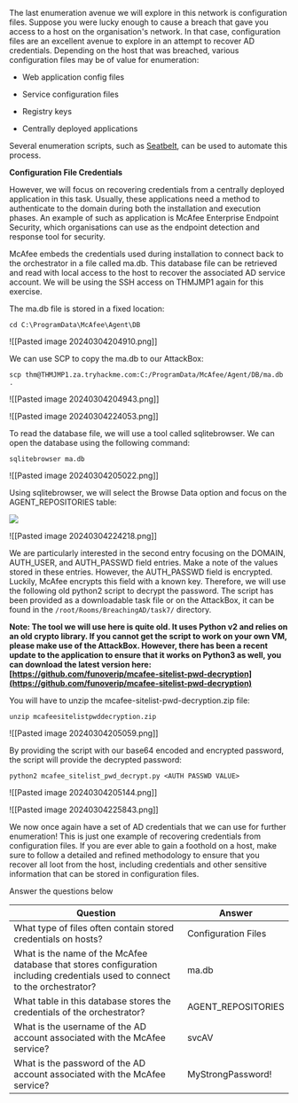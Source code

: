 The last enumeration avenue we will explore in this network is configuration files. Suppose you were lucky enough to cause a breach that gave you access to a host on the organisation's network. In that case, configuration files are an excellent avenue to explore in an attempt to recover AD credentials. Depending on the host that was breached, various configuration files may be of value for enumeration: 

- Web application config files  
    
- Service configuration files
- Registry keys
- Centrally deployed applications  
    

Several enumeration scripts, such as [Seatbelt](https://github.com/GhostPack/Seatbelt), can be used to automate this process.

**Configuration File Credentials**  

However, we will focus on recovering credentials from a centrally deployed application in this task. Usually, these applications need a method to authenticate to the domain during both the installation and execution phases. An example of such as application is McAfee Enterprise Endpoint Security, which organisations can use as the endpoint detection and response tool for security.  

McAfee embeds the credentials used during installation to connect back to the orchestrator in a file called ma.db. This database file can be retrieved and read with local access to the host to recover the associated AD service account. We will be using the SSH access on THMJMP1 again for this exercise.

The ma.db file is stored in a fixed location:

```
cd C:\ProgramData\McAfee\Agent\DB
```

![[Pasted image 20240304204910.png]]

We can use SCP to copy the ma.db to our AttackBox:

```
scp thm@THMJMP1.za.tryhackme.com:C:/ProgramData/McAfee/Agent/DB/ma.db .
```

![[Pasted image 20240304204943.png]]

![[Pasted image 20240304224053.png]]


To read the database file, we will use a tool called sqlitebrowser. We can open the database using the following command:

```
sqlitebrowser ma.db
```

![[Pasted image 20240304205022.png]]

Using sqlitebrowser, we will select the Browse Data option and focus on the AGENT_REPOSITORIES table:

![](https://tryhackme-images.s3.amazonaws.com/user-uploads/6093e17fa004d20049b6933e/room-content/aeda85be24462cc6a3f0c03cd899053a.png)  


![[Pasted image 20240304224218.png]]

We are particularly interested in the second entry focusing on the DOMAIN, AUTH_USER, and AUTH_PASSWD field entries. Make a note of the values stored in these entries. However, the AUTH_PASSWD field is encrypted. Luckily, McAfee encrypts this field with a known key. Therefore, we will use the following old python2 script to decrypt the password. The script has been provided as a downloadable task file or on the AttackBox, it can be found in the `/root/Rooms/BreachingAD/task7/` directory.

**Note: The tool we will use here is quite old. It uses Python v2 and relies on an old crypto library. If you cannot get the script to work on your own VM, please make use of the AttackBox. However, there has been a recent update to the application to ensure that it works on Python3 as well, you can download the latest version here: [https://github.com/funoverip/mcafee-sitelist-pwd-decryption](https://github.com/funoverip/mcafee-sitelist-pwd-decryption)**  

You will have to unzip the mcafee-sitelist-pwd-decryption.zip file:

```
unzip mcafeesitelistpwddecryption.zip
```

![[Pasted image 20240304205059.png]]

By providing the script with our base64 encoded and encrypted password, the script will provide the decrypted password:

```
python2 mcafee_sitelist_pwd_decrypt.py <AUTH PASSWD VALUE>
```

![[Pasted image 20240304205144.png]]

![[Pasted image 20240304225843.png]]


We now once again have a set of AD credentials that we can use for further enumeration! This is just one example of recovering credentials from configuration files. If you are ever able to gain a foothold on a host, make sure to follow a detailed and refined methodology to ensure that you recover all loot from the host, including credentials and other sensitive information that can be stored in configuration files.  

Answer the questions below

| Question                                                                                                                     | Answer              |
| ---------------------------------------------------------------------------------------------------------------------------- | ------------------- |
| What type of files often contain stored credentials on hosts?                                                                | Configuration Files |
| What is the name of the McAfee database that stores configuration including credentials used to connect to the orchestrator? | ma.db               |
| What table in this database stores the credentials of the orchestrator?                                                      | AGENT_REPOSITORIES  |
| What is the username of the AD account associated with the McAfee service?                                                   | svcAV               |
| What is the password of the AD account associated with the McAfee service?                                                   | MyStrongPassword!   |
